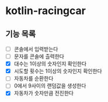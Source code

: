 # kotlin-racingcar

## 기능 목록

-[ ] 콘솔에서 입력받는다
-[ ] 문자를 콘솔에 츨력한다
-[x] 대수는 1이상의 숫자인지 확인한다
-[x] 시도할 횟수는 1이상의 숫자인지 확인한다
-[ ] 자동차를 순환한다
-[ ] 0에서 9사이의 랜덤값을 생성한다
-[x] 자동차가 숫자만큼 전진한다
